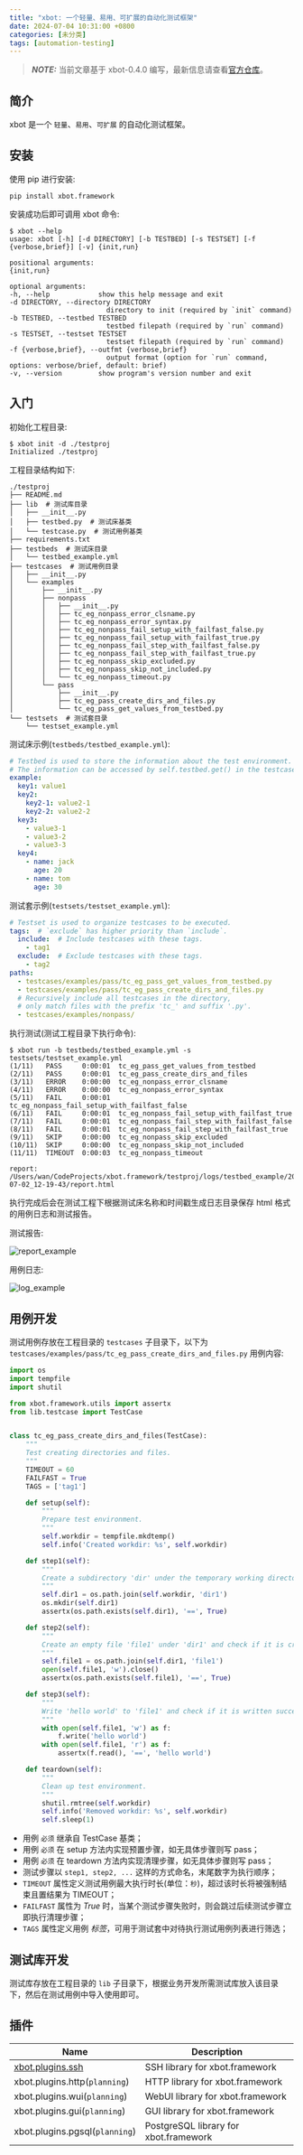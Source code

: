 ```yaml
---
title: "xbot: 一个轻量、易用、可扩展的自动化测试框架"
date: 2024-07-04 10:31:00 +0800
categories: [未分类]
tags: [automation-testing]
---
```


> **_NOTE:_**  当前文章基于 xbot-0.4.0 编写，最新信息请查看[官方仓库](https://github.com/zhaowcheng/xbot.framework)。

## 简介

xbot 是一个 `轻量`、`易用`、`可扩展` 的自动化测试框架。

## 安装

使用 pip 进行安装:

```console
pip install xbot.framework
```

安装成功后即可调用 xbot 命令:

```console
$ xbot --help
usage: xbot [-h] [-d DIRECTORY] [-b TESTBED] [-s TESTSET] [-f {verbose,brief}] [-v] {init,run}

positional arguments:
{init,run}

optional arguments:
-h, --help            show this help message and exit
-d DIRECTORY, --directory DIRECTORY
                        directory to init (required by `init` command)
-b TESTBED, --testbed TESTBED
                        testbed filepath (required by `run` command)
-s TESTSET, --testset TESTSET
                        testset filepath (required by `run` command)
-f {verbose,brief}, --outfmt {verbose,brief}
                        output format (option for `run` command, options: verbose/brief, default: brief)
-v, --version         show program's version number and exit
```

## 入门

初始化工程目录:

```console
$ xbot init -d ./testproj
Initialized ./testproj
```

工程目录结构如下:

```
./testproj
├── README.md
├── lib  # 测试库目录
│   ├── __init__.py
│   ├── testbed.py  # 测试床基类
│   └── testcase.py  # 测试用例基类
├── requirements.txt
├── testbeds  # 测试床目录
│   └── testbed_example.yml 
├── testcases  # 测试用例目录
│   ├── __init__.py
│   └── examples
│       ├── __init__.py
│       ├── nonpass
│       │   ├── __init__.py
│       │   ├── tc_eg_nonpass_error_clsname.py
│       │   ├── tc_eg_nonpass_error_syntax.py
│       │   ├── tc_eg_nonpass_fail_setup_with_failfast_false.py
│       │   ├── tc_eg_nonpass_fail_setup_with_failfast_true.py
│       │   ├── tc_eg_nonpass_fail_step_with_failfast_false.py
│       │   ├── tc_eg_nonpass_fail_step_with_failfast_true.py
│       │   ├── tc_eg_nonpass_skip_excluded.py
│       │   ├── tc_eg_nonpass_skip_not_included.py
│       │   └── tc_eg_nonpass_timeout.py
│       └── pass
│           ├── __init__.py
│           ├── tc_eg_pass_create_dirs_and_files.py
│           └── tc_eg_pass_get_values_from_testbed.py
└── testsets  # 测试套目录
    └── testset_example.yml
```

测试床示例(`testbeds/testbed_example.yml`):

```yaml
# Testbed is used to store the information about the test environment.
# The information can be accessed by self.testbed.get() in the testcases.
example:
  key1: value1
  key2: 
    key2-1: value2-1
    key2-2: value2-2
  key3:
    - value3-1
    - value3-2
    - value3-3
  key4:
    - name: jack
      age: 20
    - name: tom
      age: 30
```

测试套示例(`testsets/testset_example.yml`):

```yaml
# Testset is used to organize testcases to be executed.
tags:  # `exclude` has higher priority than `include`.
  include:  # Include testcases with these tags.
    - tag1
  exclude:  # Exclude testcases with these tags.
    - tag2
paths:
  - testcases/examples/pass/tc_eg_pass_get_values_from_testbed.py
  - testcases/examples/pass/tc_eg_pass_create_dirs_and_files.py
  # Recursively include all testcases in the directory, 
  # only match files with the prefix 'tc_' and suffix '.py'.
  - testcases/examples/nonpass/
```

执行测试(测试工程目录下执行命令):

```console
$ xbot run -b testbeds/testbed_example.yml -s testsets/testset_example.yml 
(1/11)   PASS     0:00:01  tc_eg_pass_get_values_from_testbed
(2/11)   PASS     0:00:01  tc_eg_pass_create_dirs_and_files
(3/11)   ERROR    0:00:00  tc_eg_nonpass_error_clsname
(4/11)   ERROR    0:00:00  tc_eg_nonpass_error_syntax
(5/11)   FAIL     0:00:01  tc_eg_nonpass_fail_setup_with_failfast_false
(6/11)   FAIL     0:00:01  tc_eg_nonpass_fail_setup_with_failfast_true
(7/11)   FAIL     0:00:01  tc_eg_nonpass_fail_step_with_failfast_false
(8/11)   FAIL     0:00:01  tc_eg_nonpass_fail_step_with_failfast_true
(9/11)   SKIP     0:00:00  tc_eg_nonpass_skip_excluded
(10/11)  SKIP     0:00:00  tc_eg_nonpass_skip_not_included
(11/11)  TIMEOUT  0:00:03  tc_eg_nonpass_timeout

report: /Users/wan/CodeProjects/xbot.framework/testproj/logs/testbed_example/2024-07-02_12-19-43/report.html 
```

执行完成后会在测试工程下根据测试床名称和时间戳生成日志目录保存 html 格式的用例日志和测试报告。

测试报告:

![report_example](/assets/img/xbot/report_example.png)

用例日志:

![log_example](/assets/img/xbot/log_example.png)

## 用例开发

测试用例存放在工程目录的 `testcases` 子目录下，以下为 `testcases/examples/pass/tc_eg_pass_create_dirs_and_files.py` 用例内容:

```python
import os
import tempfile
import shutil

from xbot.framework.utils import assertx
from lib.testcase import TestCase


class tc_eg_pass_create_dirs_and_files(TestCase):
    """
    Test creating directories and files.
    """
    TIMEOUT = 60
    FAILFAST = True
    TAGS = ['tag1']

    def setup(self):
        """
        Prepare test environment.
        """
        self.workdir = tempfile.mkdtemp()
        self.info('Created workdir: %s', self.workdir)

    def step1(self):
        """
        Create a subdirectory 'dir' under the temporary working directory and check if it is created successfully.
        """
        self.dir1 = os.path.join(self.workdir, 'dir1')
        os.mkdir(self.dir1)
        assertx(os.path.exists(self.dir1), '==', True)

    def step2(self):
        """
        Create an empty file 'file1' under 'dir1' and check if it is created successfully.
        """
        self.file1 = os.path.join(self.dir1, 'file1')
        open(self.file1, 'w').close()
        assertx(os.path.exists(self.file1), '==', True)

    def step3(self):
        """
        Write 'hello world' to 'file1' and check if it is written successfully.
        """
        with open(self.file1, 'w') as f:
            f.write('hello world')
        with open(self.file1, 'r') as f:
            assertx(f.read(), '==', 'hello world')

    def teardown(self):
        """
        Clean up test environment.
        """
        shutil.rmtree(self.workdir)
        self.info('Removed workdir: %s', self.workdir)
        self.sleep(1)
```

- 用例 `必须` 继承自 TestCase 基类；
- 用例 `必须` 在 setup 方法内实现预置步骤，如无具体步骤则写 pass；
- 用例 `必须` 在 teardown 方法内实现清理步骤，如无具体步骤则写 pass；
- 测试步骤以 `step1, step2, ...` 这样的方式命名，末尾数字为执行顺序；
- `TIMEOUT` 属性定义测试用例最大执行时长(单位：`秒`)，超过该时长将被强制结束且置结果为 TIMEOUT；
- `FAILFAST` 属性为 *True* 时，当某个测试步骤失败时，则会跳过后续测试步骤立即执行清理步骤；
- `TAGS` 属性定义用例 *标签*，可用于测试套中对待执行测试用例列表进行筛选；


## 测试库开发

测试库存放在工程目录的 `lib` 子目录下，根据业务开发所需测试库放入该目录下，然后在测试用例中导入使用即可。

## 插件

| Name                                                               | Description                           |
|--------------------------------------------------------------------|---------------------------------------|
| [xbot.plugins.ssh](https://github.com/zhaowcheng/xbot.plugins.ssh) | SSH library for xbot.framework        |
| xbot.plugins.http(`planning`)                                      | HTTP library for xbot.framework       |
| xbot.plugins.wui(`planning`)                                       | WebUI library for xbot.framework      |
| xbot.plugins.gui(`planning`)                                       | GUI library for xbot.framework        |
| xbot.plugins.pgsql(`planning`)                                     | PostgreSQL library for xbot.framework |
